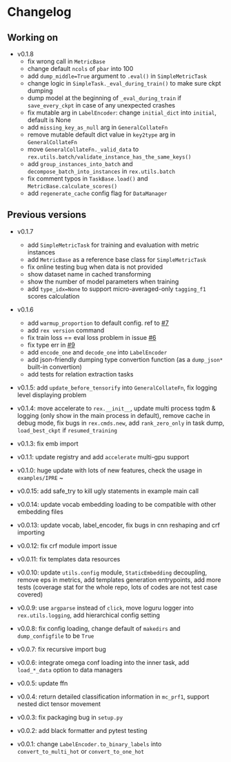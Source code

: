 # Changelog

## Working on

- v0.1.8
  - fix wrong call in `MetricBase`
  - change default `ncols` of `pbar` into 100
  - add `dump_middle=True` argument to `.eval()` in `SimpleMetricTask`
  - change logic in `SimpleTask._eval_during_train()` to make sure ckpt dumping
  - dump model at the beginning of `_eval_during_train` if `save_every_ckpt` in case of any unexpected crashes
  - fix mutable arg in `LabelEncoder`: change `initial_dict` into `initial`, default is None
  - add `missing_key_as_null` arg in `GeneralCollateFn`
  - remove mutable default dict value in `key2type` arg in `GeneralCollateFn`
  - move `GeneralCollateFn._valid_data` to `rex.utils.batch/validate_instance_has_the_same_keys()`
  - add `group_instances_into_batch` and `decompose_batch_into_instances` in `rex.utils.batch`
  - fix comment typos in `TaskBase.load()` and `MetricBase.calculate_scores()`
  - add `regenerate_cache` config flag for `DataManager`

## Previous versions

- v0.1.7
  - add `SimpleMetricTask` for training and evaluation with metric instances
  - add `MetricBase` as a reference base class for `SimpleMetricTask`
  - fix online testing bug when data is not provided
  - show dataset name in cached transforming
  - show the number of model parameters when training
  - add `type_idx=None` to support micro-averaged-only `tagging_f1` scores calculation

- v0.1.6
    - add `warmup_proportion` to default config. ref to [#7](https://github.com/Spico197/REx/issues/7)
    - add `rex version` command
    - fix train loss == eval loss problem in issue [#6](https://github.com/Spico197/REx/issues/6)
    - fix type err in [#9](https://github.com/Spico197/REx/issues/9)
    - add `encode_one` and `decode_one` into `LabelEncoder`
    - add json-friendly dumping type convertion function (as a `dump_json*` built-in convertion)
    - add tests for relation extraction tasks
- v0.1.5: add `update_before_tensorify` into `GeneralCollateFn`, fix logging level displaying problem
- v0.1.4: move accelerate to `rex.__init__`, update multi process tqdm & logging (only show in the main process in default), remove cache in debug mode, fix bugs in `rex.cmds.new`, add `rank_zero_only` in task dump, `load_best_ckpt` if `resumed_training`
- v0.1.3: fix emb import
- v0.1.1: update registry and add `accelerate` multi-gpu support
- v0.1.0: huge update with lots of new features, check the usage in `examples/IPRE` ~
- v0.0.15: add safe_try to kill ugly statements in example main call
- v0.0.14: update vocab embedding loading to be compatible with other embedding files
- v0.0.13: update vocab, label_encoder, fix bugs in cnn reshaping and crf importing
- v0.0.12: fix crf module import issue
- v0.0.11: fix templates data resources
- v0.0.10: update `utils.config` module, `StaticEmbedding` decoupling, remove eps in metrics, add templates generation entrypoints, add more tests (coverage stat for the whole repo, lots of codes are not test case covered)
- v0.0.9: use `argparse` instead of `click`, move loguru logger into `rex.utils.logging`, add hierarchical config setting
- v0.0.8: fix config loading, change default of `makedirs` and `dump_configfile` to be `True`
- v0.0.7: fix recursive import bug
- v0.0.6: integrate omega conf loading into the inner task, add `load_*_data` option to data managers
- v0.0.5: update ffn
- v0.0.4: return detailed classification information in `mc_prf1`, support nested dict tensor movement
- v0.0.3: fix packaging bug in `setup.py`
- v0.0.2: add black formatter and pytest testing
- v0.0.1: change `LabelEncoder.to_binary_labels` into `convert_to_multi_hot` or `convert_to_one_hot`
